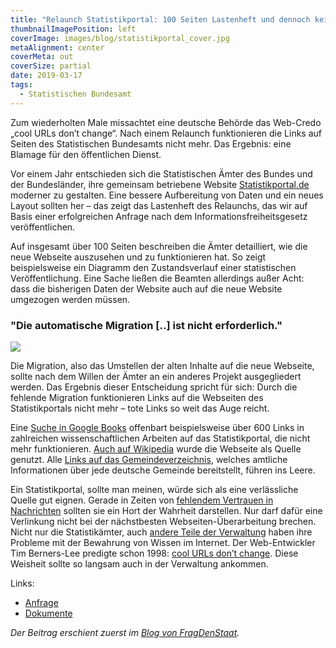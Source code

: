 ```yaml
---
title: "Relaunch Statistikportal: 100 Seiten Lastenheft und dennoch keine stabile Links"
thumbnailImagePosition: left
coverImage: images/blog/statistikportal_cover.jpg
metaAlignment: center
coverMeta: out
coverSize: partial
date: 2019-03-17
tags:
  - Statistischen Bundesamt
---
```


Zum wiederholten Male missachtet eine deutsche Behörde das Web-Credo „cool URLs don’t change“. Nach einem Relaunch funktionieren die Links auf Seiten des Statistischen Bundesamts nicht mehr. Das Ergebnis: eine Blamage für den öffentlichen Dienst.

<!--more-->

Vor einem Jahr entschieden sich die Statistischen Ämter des Bundes und der Bundesländer, ihre gemeinsam betriebene Website [Statistikportal.de](https://www.statistikportal.de/de) moderner zu gestalten. Eine bessere Aufbereitung von Daten und ein neues Layout sollten her – das zeigt das Lastenheft des Relaunchs, das wir auf Basis einer erfolgreichen Anfrage nach dem Informationsfreiheitsgesetz veröffentlichen.

Auf insgesamt über 100 Seiten beschreiben die Ämter detailliert, wie die neue Webseite auszusehen und zu funktionieren hat. So zeigt beispielsweise ein Diagramm den Zustandsverlauf einer statistischen Veröffentlichung. Eine Sache ließen die Beamten allerdings außer Acht: dass die bisherigen Daten der Website auch auf die neue Website umgezogen werden müssen.

### "Die automatische Migration [..] ist nicht erforderlich."

![](/images/blog/statistikportal.jpg)

Die Migration, also das Umstellen der alten Inhalte auf die neue Webseite, sollte nach dem Willen der Ämter an ein anderes Projekt ausgegliedert werden. Das Ergebnis dieser Entscheidung spricht für sich: Durch die fehlende Migration funktionieren Links auf die Webseiten des Statistikportals nicht mehr – tote Links so weit das Auge reicht.

Eine [Suche in Google Books](https://www.google.com/search?q=%22statistikportal.de%22+-site:statistikportal.de&tbm=bks) offenbart beispielsweise über 600 Links in zahlreichen wissenschaftlichen Arbeiten auf das Statistikportal, die nicht mehr funktionieren. [Auch auf Wikipedia](https://de.wikipedia.org/w/index.php?search=%22statistikportal.de%22&title=Spezial%3ASuche&profile=advanced&fulltext=1&advancedSearch-current=%7B%22namespaces%22%3A%5B0%2C1%2C2%2C3%2C4%2C5%2C6%2C7%2C8%2C9%2C10%2C11%2C12%2C13%2C14%2C15%2C100%2C101%2C828%2C829%2C2300%2C2301%2C2302%2C2303%5D%7D&ns0=1&ns1=1&ns2=1&ns3=1&ns4=1&ns5=1&ns6=1&ns7=1&ns8=1&ns9=1&ns10=1&ns11=1&ns12=1&ns13=1&ns14=1&ns15=1&ns100=1&ns101=1&ns828=1&ns829=1&ns2300=1&ns2301=1&ns2302=1&ns2303=1) wurde die Webseite als Quelle genutzt. Alle [Links auf das Gemeindeverzeichnis](https://twitter.com/robbi5/status/1027868831845441537), welches amtliche Informationen über jede deutsche Gemeinde bereitstellt, führen ins Leere.

Ein Statistikportal, sollte man meinen, würde sich als eine verlässliche Quelle gut eignen. Gerade in Zeiten von [fehlendem Vertrauen in Nachrichten](https://www.tagesschau.de/faktenfinder/ausland/fake-news-abtreibungen-101.html) sollten sie ein Hort der Wahrheit darstellen. Nur darf dafür eine Verlinkung nicht bei der nächstbesten Webseiten-Überarbeitung brechen. Nicht nur die Statistikämter, auch [andere Teile der Verwaltung](https://netzpolitik.org/2017/nach-website-relaunch-des-innenministeriums-alle-links-kaputt/) haben ihre Probleme mit der Bewahrung von Wissen im Internet. Der Web-Entwickler Tim Berners-Lee predigte schon 1998: [cool URLs don’t change](https://www.w3.org/Provider/Style/URI). Diese Weisheit sollte so langsam auch in der Verwaltung ankommen.

Links:

- [Anfrage](https://fragdenstaat.de/anfrage/pflichtenheft-zum-relaunch-von-statistikportalde/)
- [Dokumente](https://fragdenstaat.de/anfrage/pflichtenheft-zum-relaunch-von-statistikportalde/#nachricht-110551)

_Der Beitrag erschient zuerst im [Blog von FragDenStaat](https://fragdenstaat.de/blog/2019/03/17/relaunch-statistikportalde-kaputte-links/)._
